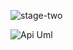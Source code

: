 ![stage-two](https://github.com/Dev-wonderful/hng-backend-track/assets/69244197/d75c41ea-3ab0-4a39-94f9-228035d1f14c)

![Api Uml](https://drive.google.com/file/d/1L3-1EnbEksxkn54Ho2EapbH8adMchpld/view?usp=sharing)
